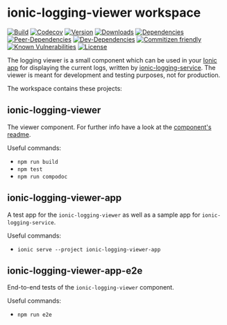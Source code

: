 # ionic-logging-viewer workspace

[![Build](https://travis-ci.org/Ritzlgrmft/ionic-logging-viewer.svg?branch=master)](https://travis-ci.org/Ritzlgrmft/ionic-logging-viewer)
[![Codecov](https://codecov.io/gh/Ritzlgrmft/ionic-logging-viewer/branch/master/graph/badge.svg)](https://codecov.io/gh/Ritzlgrmft/ionic-logging-viewer)
[![Version](https://badge.fury.io/js/ionic-logging-viewer.svg)](https://www.npmjs.com/package/ionic-logging-viewer)
[![Downloads](https://img.shields.io/npm/dt/ionic-logging-viewer.svg)](https://www.npmjs.com/package/ionic-logging-viewer)
[![Dependencies](https://david-dm.org/ritzlgrmft/ionic-logging-viewer/master/status.svg)](https://david-dm.org/ritzlgrmft/ionic-logging-viewer/master)
[![Peer-Dependencies](https://david-dm.org/ritzlgrmft/ionic-logging-viewer/master/peer-status.svg)](https://david-dm.org/ritzlgrmft/ionic-logging-viewer/master?type=peer)
[![Dev-Dependencies](https://david-dm.org/ritzlgrmft/ionic-logging-viewer/master/dev-status.svg)](https://david-dm.org/ritzlgrmft/ionic-logging-viewer/master?type=dev)
[![Commitizen friendly](https://img.shields.io/badge/commitizen-friendly-brightgreen.svg)](http://commitizen.github.io/cz-cli/)
[![Known Vulnerabilities](https://snyk.io/test/github/ritzlgrmft/ionic-logging-viewer/badge.svg)](https://snyk.io/test/github/ritzlgrmft/ionic-logging-viewer)
[![License](https://img.shields.io/npm/l/ionic-logging-viewer.svg)](https://www.npmjs.com/package/ionic-logging-viewer)

The logging viewer is a small component which can be used in your [Ionic app](http://ionicframework.com)
for displaying the current logs, written by [ionic-logging-service](https://github.com/Ritzlgrmft/ionic-logging-service).
The viewer is meant for development and testing purposes, not for production.

The workspace contains these projects:

## ionic-logging-viewer

The viewer component. For further info have a look at the [component's readme](https://github.com/Ritzlgrmft/ionic-logging-viewer/blob/master/projects/ionic-logging-viewer/README.md).

Useful commands:

* `npm run build`
* `npm test`
* `npm run compodoc`

## ionic-logging-viewer-app

A test app for the `ionic-logging-viewer` as well as a sample app for `ionic-logging-service`.

Useful commands:

* `ionic serve --project ionic-logging-viewer-app`

## ionic-logging-viewer-app-e2e

End-to-end tests of the `ionic-logging-viewer` component.

Useful commands:

* `npm run e2e`